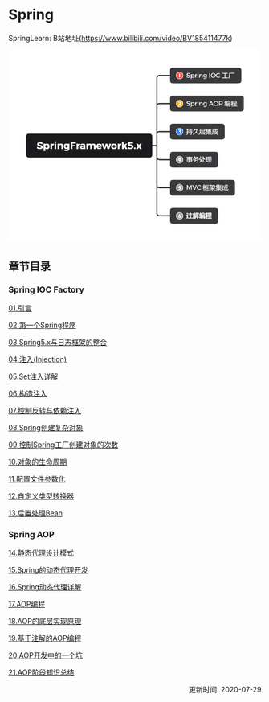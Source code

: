 # Spring
SpringLearn: B站地址(https://www.bilibili.com/video/BV185411477k)

![SpringLearn](./_Images/SpringFramework5.x.png)

## 章节目录
### Spring IOC Factory
[01.引言](./_01_引言.md)  
  
[02.第一个Spring程序](./_02_第一个Spring程序.md)  
  
[03.Spring5.x与日志框架的整合](./_03_Spring5.x与日志框架的整合.md)  
  
[04.注入(Injection)](./_04_注入(Injection).md)  
  
[05.Set注入详解](./_05_Set注入详解.md)  
  
[06.构造注入](./_06_构造注入.md)  
  
[07.控制反转与依赖注入](./_07_控制反转与依赖注入.md)  
  
[08.Spring创建复杂对象](./_08_Spring创建复杂对象.md)  
  
[09.控制Spring工厂创建对象的次数](./_09_控制Spring工厂创建对象的次数.md)  
  
[10.对象的生命周期](./_10_对象的生命周期.md)  
  
[11.配置文件参数化](./_11_配置文件参数化.md)  
  
[12.自定义类型转换器](./_12_自定义类型转换器.md)  
  
[13.后置处理Bean](./_13_后置处理Bean.md)  
  
### Spring AOP
[14.静态代理设计模式](./_14_静态代理设计模式.md)  
  
[15.Spring的动态代理开发](./_15_Spring的动态代理开发.md)  
  
[16.Spring动态代理详解](./_16_Spring动态代理详解.md)  
  
[17.AOP编程](./_17_AOP编程.md)  
  
[18.AOP的底层实现原理](./_18_AOP的底层实现原理.md)  
  
[19.基于注解的AOP编程](./_19_基于注解的AOP编程.md)  
  
[20.AOP开发中的一个坑](./_20_AOP开发中的一个坑.md)  
  
[21.AOP阶段知识总结](./_21_AOP阶段知识总结.md)  
<p align="right">更新时间: 2020-07-29</p>
